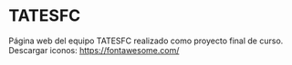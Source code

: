 # TATESFC
Página web del equipo TATESFC realizado como proyecto final de curso.
Descargar iconos: https://fontawesome.com/
